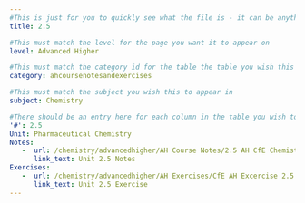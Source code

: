 ```yaml
---
#This is just for you to quickly see what the file is - it can be anything you want
title: 2.5

#This must match the level for the page you want it to appear on
level: Advanced Higher

#This must match the category id for the table the table you wish this to appear in
category: ahcoursenotesandexercises

#This must match the subject you wish this to appear in
subject: Chemistry

#There should be an entry here for each column in the table you wish to populate:
'#': 2.5
Unit: Pharmaceutical Chemistry
Notes:
   -  url: /chemistry/advancedhigher/AH Course Notes/2.5 AH CfE Chemistry Notes.pdf
      link_text: Unit 2.5 Notes
Exercises:
   -  url: /chemistry/advancedhigher/AH Exercises/CfE AH Excercise 2.5.pdf
      link_text: Unit 2.5 Exercise
---
```

